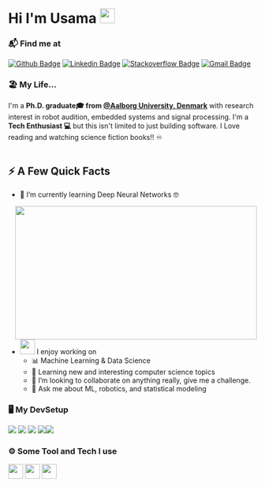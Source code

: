 <h1>Hi I'm Usama <img height="30px" src="assets/catjam.gif"></h1>
</h1>

### 📬 Find me at
[![Github Badge](http://img.shields.io/badge/-Github-black?style=flat-square&logo=github&link=https://github.com/irtiq7)](https://github.com/irtiq7) 
[![Linkedin Badge](https://img.shields.io/badge/-LinkedIn-blue?style=flat-square&logo=Linkedin&logoColor=white&link=https://www.linkedin.com/in/usamasaqib/)](https://www.linkedin.com/in/usamasaqib/)
[![Stackoverflow Badge](https://img.shields.io/badge/-Stack%20overflow-FE7A16?style=flat-square&logo=stack-overflow&logoColor=white&link=https://stackoverflow.com/users/4024530/usama)](https://stackoverflow.com/users/4024530/usama)
[![Gmail Badge](https://img.shields.io/badge/-Gmail-d14836?style=flat-square&logo=Gmail&logoColor=white&link=mailto:usamasaqib@gmail.com)](usamasaqib@gmail.com)


### 🏖️ My Life... 
I'm a **Ph.D. graduate🎓 from [@Aalborg University, Denmark](https://www.aau.dk/)** with research interest in robot audition, embedded systems and signal processing. I'm a **Tech Enthusiast 💻** but this isn't limited to just building software. I Love reading and watching science fiction books!! ♾️ <br/><br/>


## ⚡️ A Few Quick Facts
- 🌱 I’m currently learning Deep Neural Networks 🤓
<img width="490" height="270" src="assets/haskell-line-comment-block.gif" align=right>

- <img src="https://media.giphy.com/media/WUlplcMpOCEmTGBtBW/giphy.gif" width="30">  I enjoy working on
    - 📊 Machine Learning & Data Science
    - 📐 Learning new and interesting computer science topics
    - 👯 I’m looking to collaborate on anything really, give me a challenge.
    - 💬 Ask me about ML, robotics, and statistical modeling 
  
### 🖥️ My DevSetup
<img src="https://img.shields.io/badge/Windows-0078D6?style=for-the-badge&logo=windows&logoColor=white"> <img src="https://img.shields.io/badge/Google%20Chrome-4285F4?style=for-the-badge&logo=GoogleChrome&logoColor=white"> <img src="https://img.shields.io/badge/Visual%20Studio%20Code-0078d7.svg?style=for-the-badge&logo=visual-studio-code&logoColor=white"> <img src="https://img.shields.io/badge/shell_script-%23121011.svg?style=for-the-badge&logo=gnu-bash&logoColor=white"><img src="https://img.shields.io/badge/Ubuntu-E95420?style=for-the-badge&logo=ubuntu&logoColor=white">

### ⚙️ Some Tool and Tech I use
<code><img height="30" src="https://w7.pngwing.com/pngs/46/626/png-transparent-c-logo-the-c-programming-language-computer-icons-computer-programming-source-code-programming-miscellaneous-template-blue.png"></code>
<code><img height="30" src="https://www.clipartmax.com/png/middle/279-2791029_python-icon-python-logo.png"></code>
<code><img height="30" src="https://encrypted-tbn0.gstatic.com/images?q=tbn:ANd9GcQZccoVMr_3wsUQyCaVWV5joh5dz6_1o_M07rT88Vg&s"></code> 
